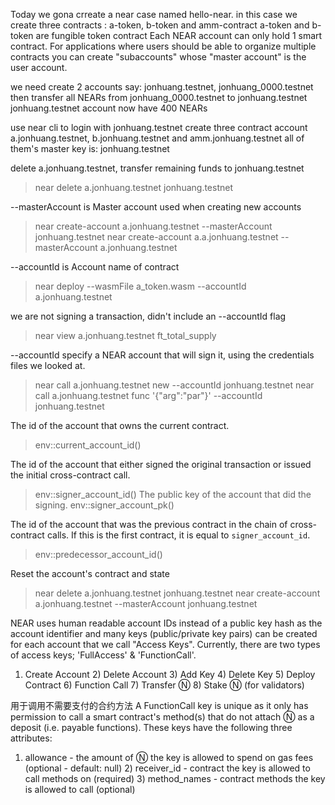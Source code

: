 Today we gona crreate a near case named hello-near.
in this case we create three contracts : a-token, b-token and amm-contract
a-token and b-token are fungible token contract
Each NEAR account can only hold 1 smart contract. 
For applications where users should be able to organize multiple contracts you can create "subaccounts" whose "master account" is the user account.

we need create 2 accounts say: jonhuang.testnet, jonhuang_0000.testnet
then transfer all NEARs from  jonhuang_0000.testnet to jonhuang.testnet
jonhuang.testnet account now have 400 NEARs

use near cli to login with jonhuang.testnet
create three contract account a.jonhuang.testnet, b.jonhuang.testnet and amm.jonhuang.testnet
all of them's master key is: jonhuang.testnet

delete a.jonhuang.testnet, transfer remaining funds to jonhuang.testnet
>near delete a.jonhuang.testnet jonhuang.testnet

--masterAccount is Master account used when creating new accounts
>near create-account a.jonhuang.testnet --masterAccount jonhuang.testnet
>near create-account a.a.jonhuang.testnet --masterAccount a.jonhuang.testnet

--accountId is Account name of contract
>near deploy --wasmFile a_token.wasm --accountId a.jonhuang.testnet

we are not signing a transaction, didn't include an --accountId flag
>near view a.jonhuang.testnet ft_total_supply

--accountId specify a NEAR account that will sign it, using the credentials files we looked at.
>near call a.jonhuang.testnet new --accountId jonhuang.testnet
>near call a.jonhuang.testnet func '{"arg":"par"}' --accountId jonhuang.testnet


The id of the account that owns the current contract.
>env::current_account_id()

The id of the account that either signed the original transaction or issued the initial cross-contract call.
>env::signer_account_id()
The public key of the account that did the signing.
>env::signer_account_pk()

The id of the account that was the previous contract in the chain of cross-contract calls.
If this is the first contract, it is equal to `signer_account_id`.
>env::predecessor_account_id()

Reset the account's contract and state
>near delete a.jonhuang.testnet jonhuang.testnet
>near create-account a.jonhuang.testnet --masterAccount jonhuang.testnet

NEAR uses human readable account IDs instead of a public key hash as the account identifier and many keys (public/private key pairs) can be created for each account that we call "Access Keys". Currently, there are two types of access keys; 'FullAccess' & 'FunctionCall'.
1) Create Account 2) Delete Account 3) Add Key 4) Delete Key 5) Deploy Contract 6) Function Call 7) Transfer Ⓝ 8) Stake Ⓝ (for validators)

用于调用不需要支付的合约方法
A FunctionCall key is unique as it only has permission to call a smart contract's method(s) that do not attach Ⓝ as a deposit (i.e. payable functions). These keys have the following three attributes:

1) allowance - the amount of Ⓝ the key is allowed to spend on gas fees (optional - default: null) 2) receiver_id - contract the key is allowed to call methods on (required) 3) method_names - contract methods the key is allowed to call (optional) 

